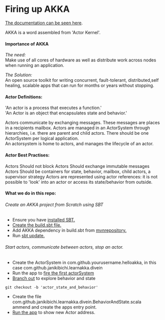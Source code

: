 # Firing up AKKA
[The documentation can be seen here](https://akka.io/docs/).

AKKA is a word assembled from 'Actor Kernel'.

#### Importance of AKKA
*The need:* <br>
Make use of all cores of hardware as well as distribute work across nodes when running an 
application.

*The Solution:* <br>
An open source toolkit for writing concurrent, fault-tolerant, distributed,self healing, scalable apps 
that can run for months or years without stopping.

#### Actor Definitions:
'An actor is a process that executes a function.'<br>
'An Actor is an object that encapsulates state and behavior.'

Actors communicate by exchanging messages. These messages are places in a recipients mailbox.
Actors are managed in an ActorSystem through hierarchies, i.e. there are parent and child actors. 
There should be one ActorSystem per logical application.<br>
An actorsystem is home to actors, and manages the lifecycle of an actor.



#### Actor Best Practises:
Actors Should not block
Actors Should exchange immutable messages
Actors Should be containers for state, behavior, mailbox, child actors, a supervisor strategy
Actors are represented using actor references: it is not possible to 'look' into an actor or access its state/behavior 
from outside.

#### What we do in this repo:
###### Create an AKKA project from Scratch using SBT

- Ensure you have [installed SBT.](https://www.scala-sbt.org/1.0/docs/Setup.html)
- [Create the build.sbt file.](https://asciinema.org/a/tlWDSF1jBYWbSaCaKBfrfzruN)
- Add AKKA dependency in build.sbt from [mvnrepository.](https://mvnrepository.com/artifact/com.typesafe.akka/akka-actor)
- Run [sbt update.](https://asciinema.org/a/YquWSJ6d5c7OXRiBaM43FFwTL)

###### Start actors, communicate between actors, stop an actor.

- Create the ActorSystem in com.github.yourusername.helloakka, 
  in this case com.github.janikibichi.learnakka.divein
- Run the app to [fire the first actorSystem](https://asciinema.org/a/C36iHAwerZ8eNmjTQBukj3YcV)
- [Branch out](https://asciinema.org/a/MTZj7PQpHVoaEYSlu44wOZVXp) to explore behavior and state <br>
````
git checkout -b 'actor_state_and_behavior'

````
- Create the file com.github.janikibichi.learnakka.divein.BehaviorAndState.scala<br>
  ammend and create the apps entry point.
- [Run the app](https://asciinema.org/a/kuuCFSvQB7ezVoWmZJ7BQn1wy) to show new Actor address.
  
